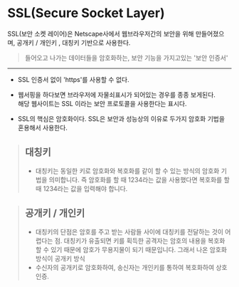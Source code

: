 # SSL(Secure Socket Layer)
SSL(보안 소켓 레이어)은 Netscape사에서 웹브라우저간의 보안을 위해 만들어졌으며, 공개키 / 개인키 , 대칭키 기반으로 사용한다.
> 들어오고 나가는 데이터들을 암호화하는, 보안 기능을 가지고있는 '보안 인증서'
---
- SSL 인증서 없이 'https'를 사용할 수 없다.
  
- 웹서핑을 하다보면 브라우저에 자물쇠표시가 되어있는 경우를 종종 보게된다.  
  해당 웹사이트는 SSL 이라는 보안 프로토콜을 사용한다는 표시다.

- SSL의 핵심은 암호화이다. SSL은 보안과 성능상의 이유로 두가지 암호화 기법을 혼용해서 사용한다.
  
>## 대칭키
>- 대칭키는 동일한 키로 암호화와 복호화를 같이 할 수 있는 방식의 암호화 기법을 의미합니다. 즉 암호화를 할 때 1234라는 값을 사용했다면 복호화를 할 때 1234라는 값을 입력해야 합니다. 

>## 공개키 / 개인키
>- 대칭키의 단점은 암호를 주고 받는 사람들 사이에 대칭키를 전달하는 것이 어렵다는 점. 대칭키가 유출되면 키를 획득한 공격자는 암호의 내용을 복호화 할 수 있기 때문에 암호가 무용지물이 되기 때문입니다. 그래서 나온 암호화 방식이 공개키 방식  
>- 수신자의 공개키로 암호화하여, 송신자는 개인키를 통하여 복호화하여 상호인증.

  